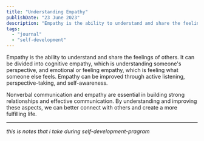 ```yaml
---
title: "Understanding Empathy"
publishDate: "23 June 2023"
description: "Empathy is the ability to understand and share the feelings of others."
tags:
  - "journal"
  - "self-development"
---
```


Empathy is the ability to understand and share the feelings of others. It can be divided into cognitive empathy, which is understanding someone's perspective, and emotional or feeling empathy, which is feeling what someone else feels. Empathy can be improved through active listening, perspective-taking, and self-awareness.

Nonverbal communication and empathy are essential in building strong relationships and effective communication. By understanding and improving these aspects, we can better connect with others and create a more fulfilling life.

---

_this is notes that i take during self-development-pragram_

